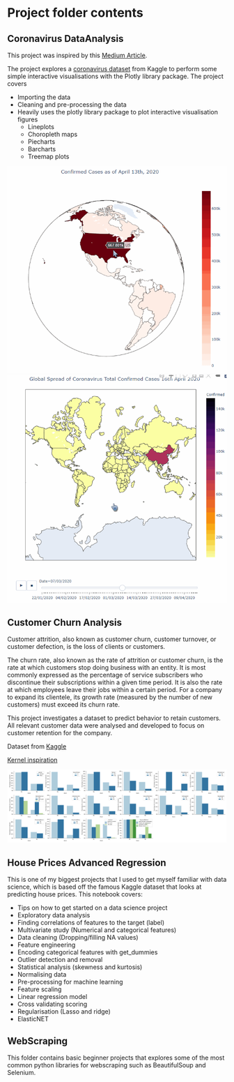 # Project folder contents

## Coronavirus DataAnalysis

This project was inspired by this [Medium Article](https://towardsdatascience.com/visualizing-the-coronavirus-pandemic-with-choropleth-maps-7f30fccaecf5).

The project explores a [coronavirus dataset](https://www.kaggle.com/sudalairajkumar/novel-corona-virus-2019-dataset) from Kaggle to perform some simple interactive visualisations with the Plotly library package. The project covers
* Importing the data
* Cleaning and pre-processing the data 
* Heavily uses the plotly library package to plot interactive visualisation figures
	* Lineplots
	* Choropleth maps
	* Piecharts
	* Barcharts 
	* Treemap plots

![](Graphics/coronavirus_3d_map.gif)
![](Graphics/coronavirus_animated_map.gif)

## Customer Churn Analysis

Customer attrition, also known as customer churn, customer turnover, or customer defection, is the loss of clients or customers.

The churn rate, also known as the rate of attrition or customer churn, is the rate at which customers stop doing business with an entity. It is most commonly expressed as the percentage of service subscribers who discontinue their subscriptions within a given time period. It is also the rate at which employees leave their jobs within a certain period. For a company to expand its clientele, its growth rate (measured by the number of new customers) must exceed its churn rate.

This project investigates a dataset to predict behavior to retain customers. All relevant customer data were analysed and developed to focus on customer retention for the company.

Dataset from [Kaggle](https://www.kaggle.com/blastchar/telco-customer-churn)

[Kernel inspiration](https://www.kaggle.com/pavanraj159/telecom-customer-churn-prediction)

![](Graphics/customer_churn_analysis.png)

## House Prices Advanced Regression

This is one of my biggest projects that I used to get myself familiar with data science, which is based off the famous Kaggle dataset that looks at predicting house prices. This notebook covers:

* Tips on how to get started on a data science project
* Exploratory data analysis
* Finding correlations of features to the target (label)
* Multivariate study (Numerical and categorical features)
* Data cleaning (Dropping/filling NA values)
* Feature engineering
* Encoding categorical features with get_dummies
* Outlier detection and removal
* Statistical analysis (skewness and kurtosis)
* Normalising data
* Pre-processing for machine learning
* Feature scaling
* Linear regression model
* Cross validating scoring
* Regularisation (Lasso and ridge)
* ElasticNET

## WebScraping

This folder contains basic beginner projects that explores some of the most common python libraries for webscraping such as BeautifulSoup and Selenium.



